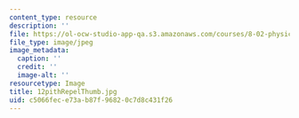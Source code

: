 ```yaml
---
content_type: resource
description: ''
file: https://ol-ocw-studio-app-qa.s3.amazonaws.com/courses/8-02-physics-ii-electricity-and-magnetism-spring-2007/c5066fece73ab87f96820c7d8c431f26_12pithRepelThumb.jpg
file_type: image/jpeg
image_metadata:
  caption: ''
  credit: ''
  image-alt: ''
resourcetype: Image
title: 12pithRepelThumb.jpg
uid: c5066fec-e73a-b87f-9682-0c7d8c431f26
---
```

